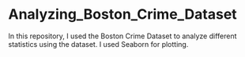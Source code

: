 # Analyzing_Boston_Crime_Dataset
In this repository, I used the Boston Crime Dataset to analyze different statistics using the dataset. I used Seaborn for plotting.
